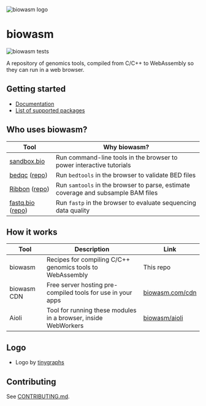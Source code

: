 ![biowasm logo](https://avatars.githubusercontent.com/u/62475458?s=200&v=4)

# biowasm

![biowasm tests](https://github.com/biowasm/biowasm/workflows/Deploy%20biowasm%20v3/badge.svg)

A repository of genomics tools, compiled from C/C++ to WebAssembly so they can run in a web browser.

## Getting started

* [Documentation](https://biowasm.com/documentation)
* [List of supported packages](https://biowasm.com/cdn)

## Who uses biowasm?    

| Tool | Why biowasm? |
|-|-|
| [sandbox.bio](https://sandbox.bio) | Run command-line tools in the browser to power interactive tutorials |
| [bedqc](https://quinlan-lab.github.io/bedqc) ([repo](https://github.com/quinlan-lab/bedqc)) | Run `bedtools` in the browser to validate BED files |
| [Ribbon](https://genomeribbon.com) ([repo](https://github.com/MariaNattestad/Ribbon)) | Run `samtools` in the browser to parse, estimate coverage and subsample BAM files |
| [fastq.bio](https://www.fastq.bio) ([repo](https://github.com/robertaboukhalil/fastq.bio)) | Run `fastp` in the browser to evaluate sequencing data quality |

## How it works

| Tool | Description | Link |
|-|-|-|
| biowasm | Recipes for compiling C/C++ genomics tools to WebAssembly | This repo |
| biowasm CDN | Free server hosting pre-compiled tools for use in your apps | [biowasm.com/cdn](https://biowasm.com/cdn) |
| Aioli | Tool for running these modules in a browser, inside WebWorkers | [biowasm/aioli](https://github.com/biowasm/aioli) |


## Logo

* Logo by [tinygraphs](https://www.tinygraphs.com/#?name=biowasm&shape=labs%2Fisogrids%2Fhexa&theme=seascape&numcolors=4#tryitout)

## Contributing

See [CONTRIBUTING.md](https://github.com/biowasm/biowasm/blob/main/CONTRIBUTING.md).
